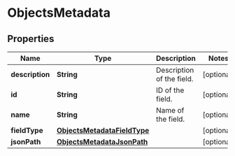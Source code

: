 

# ObjectsMetadata


## Properties

| Name | Type | Description | Notes |
|------------ | ------------- | ------------- | -------------|
|**description** | **String** | Description of the field. |  [optional] |
|**id** | **String** | ID of the field. |  [optional] |
|**name** | **String** | Name of the field. |  [optional] |
|**fieldType** | [**ObjectsMetadataFieldType**](ObjectsMetadataFieldType.md) |  |  [optional] |
|**jsonPath** | [**ObjectsMetadataJsonPath**](ObjectsMetadataJsonPath.md) |  |  [optional] |




